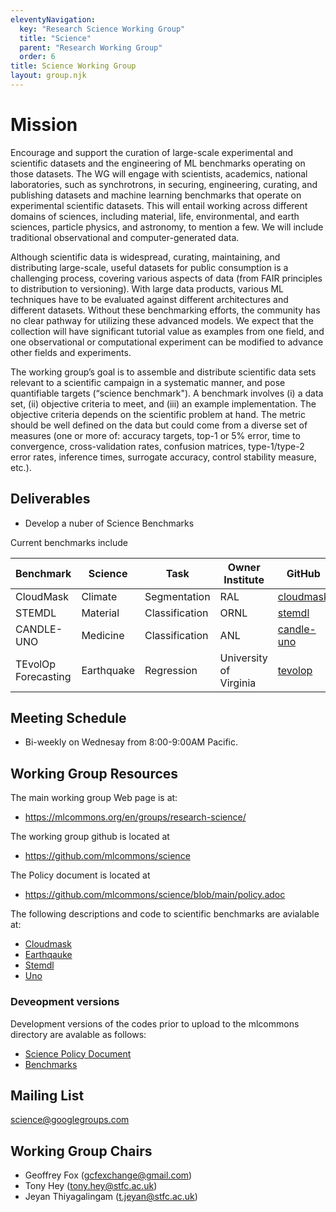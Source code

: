 ```yaml
---
eleventyNavigation:
  key: "Research Science Working Group"
  title: "Science"
  parent: "Research Working Group"
  order: 6
title: Science Working Group
layout: group.njk
---
```


# Mission

Encourage and support the curation of large-scale experimental and
scientific datasets and the engineering of ML benchmarks operating on
those datasets. The WG will engage with scientists, academics,
national laboratories, such as synchrotrons, in securing, engineering,
curating, and publishing datasets and machine learning benchmarks that
operate on experimental scientific datasets. This will entail working
across different domains of sciences, including material, life,
environmental, and earth sciences, particle physics, and astronomy, to
mention a few. We will include traditional observational and
computer-generated data.

Although scientific data is widespread, curating, maintaining, and
distributing large-scale, useful datasets for public consumption is a
challenging process, covering various aspects of data (from FAIR
principles to distribution to versioning). With large data products,
various ML techniques have to be evaluated against different
architectures and different datasets. Without these benchmarking
efforts, the community has no clear pathway for utilizing these
advanced models. We expect that the collection will have significant
tutorial value as examples from one field, and one observational or
computational experiment can be modified to advance other fields and
experiments.

The working group’s goal is to assemble and distribute scientific data
sets relevant to a scientific campaign in a systematic manner, and
pose quantifiable targets (“science benchmark"). A benchmark involves
(i) a data set, (ii) objective criteria to meet, and (iii) an example
implementation. The objective criteria depends on the scientific
problem at hand. The metric should be well defined on the data but
could come from a diverse set of measures (one or more of: accuracy
targets, top-1 or 5% error, time to convergence, cross-validation
rates, confusion matrices, type-1/type-2 error rates, inference times,
surrogate accuracy, control stability measure, etc.).  

## Deliverables

* Develop a nuber of Science Benchmarks

Current benchmarks include


| Benchmark 	| Science 	 | Task              | 	Owner Institute | 	GitHub                                                               |
| --- |-----------|-------------------| --- |-----------------------------------------------------------------------|
| CloudMask 	| Climate 	 | Segmentation      | 	RAL 	| [cloudmask](https://github.com/mlcommons/science/blob/main/benchmarks/cloudmask/README.md) |
| STEMDL | 	Material | 	Classification 	 | ORNL 	    | [stemdl](https://github.com/mlcommons/science/tree/main/benchmarks/stemdl)                                            |
| CANDLE-UNO | 	Medicine | 	Classification   |	ANL | 	[candle-uno](https://github.com/mlcommons/science/tree/main/benchmarks/uno)                                          |
| TEvolOp Forecasting |	Earthquake | 	Regression 	     | University of Virginia | 	[tevolop](https://github.com/mlcommons/science/tree/main/benchmarks/earthquake)                                      |


## Meeting Schedule

* Bi-weekly on Wednesay from 8:00-9:00AM Pacific.

## Working Group Resources

The main working group Web page is at: 

* <https://mlcommons.org/en/groups/research-science/>

The working group github is located at 

* <https://github.com/mlcommons/science>

The Policy document is located at 

* <https://github.com/mlcommons/science/blob/main/policy.adoc>

The following descriptions and code to scientific benchmarks are avialable at:

* [Cloudmask](https://github.com/mlcommons/science/blob/main/benchmarks/cloudmask/README.md)
* [Earthqauke](https://github.com/mlcommons/science/blob/main/benchmarks/earthquake/README.md)
* [Stemdl](https://github.com/mlcommons/science/tree/main/benchmarks/stemdl)
* [Uno](https://github.com/mlcommons/science/tree/main/benchmarks/uno)

### Deveopment versions 

Development versions of the codes prior to upload to the mlcommons directory are avalable as follows:

* [Science Policy Document](https://github.com/laszewsk/mlcommons/blob/main/www/content/en/docs/policy.adoc)
* [Benchmarks](https://github.com/laszewsk/mlcommons/tree/main/benchmarks)


## Mailing List

science@googlegroups.com

## Working Group Chairs

  * Geoffrey Fox (gcfexchange@gmail.com) 
  * Tony Hey (tony.hey@stfc.ac.uk) 
  * Jeyan Thiyagalingam (t.jeyan@stfc.ac.uk)



